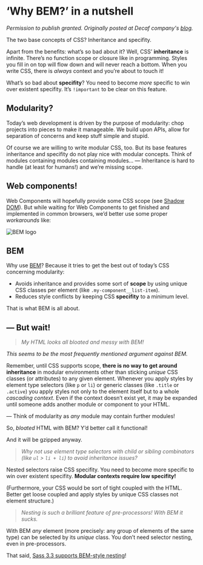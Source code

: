 # ‘Why BEM?’ in a nutshell

_Permission to publish granted. Originally posted at Decaf company's [blog](http://blog.decaf.de/2015/06/24/why-bem-in-a-nutshell/)._

The two base concepts of CSS? Inheritance and specifity.

Apart from the benefits: what’s so bad about it? Well, CSS’ **inheritance** is infinite. There’s no function scope or closure 
like in programming. Styles you fill in on top will flow down and will never reach a bottom. When you write CSS, there is _always_ 
context and you’re about to touch it!

What’s so bad about **specifity**? You need to become _more_ specific to win over existent specifity. It’s `!important` to be clear 
on this feature.

## Modularity?

Today’s web development is driven by the purpose of modularity: chop projects into pieces to make it manageable. We build upon 
APIs, allow for separation of concerns and keep stuff simple and stupid.

Of course we are willing to write modular CSS, too. But its base features inheritance and specifity do not play nice with 
modular concepts. Think of modules containing modules containing modules… — Inheritance is hard to handle (at least for humans!) 
and we’re missing scope.

## Web components!

Web Components will hopefully provide some CSS scope (see [Shadow DOM](http://webcomponents.org/articles/introduction-to-shadow-dom/)). But while waiting for Web Components to get finished and 
implemented in common browsers, we’d better use some proper _workarounds_ like:

![BEM logo](http://blog.decaf.de/content/images/2015/06/bem.png)

## BEM

Why use [BEM](https://bem.info/)? Because it tries to get the best out of today’s CSS concerning modularity:

* Avoids inheritance and provides some sort of **scope** by using unique CSS classes per element (like `.my-component__list-item`).
* Reduces style conflicts by keeping CSS **specifity** to a minimum level.
 
That is what BEM is all about.

## — But wait!

> _My HTML looks all bloated and messy with BEM!_

_This seems to be the most frequently mentioned argument against BEM._

Remember, until CSS supports scope, **there is no way to get around inheritance** in modular environments other than sticking 
_unique_ CSS classes (or attributes) to any given element. Whenever you apply styles by element type selectors (like `p` or `li`) or 
generic classes (like `.title` or `.active`) you apply styles not only to the element itself but to a whole _cascading context_. Even 
if the context doesn’t exist yet, it may be expanded until someone adds another module or component to your HTML. 

— Think of modularity as _any_ module may contain further modules!

So, _bloated_ HTML with BEM? Y’d better call it functional! 

And it will be gzipped anyway.

> _Why not use element type selectors with child or sibling combinators (like `ul` > `li + li`) to avoid inheritance issues?_

Nested selectors raise CSS specifity. You need to become more specific to win over existent specifity. **Modular contexts 
require low specifity!**

(Furthermore, your CSS would be sort of tight coupled with the HTML. Better get loose coupled and apply styles by unique CSS classes not element structure.)

> _Nesting is such a brilliant feature of pre-processors! With BEM it sucks._

With BEM _any_ element (more precisely: any group of elements of the same type) can be selected by its _unique_ class. You don’t 
need selector nesting, even in pre-processors.

That said, [Sass 3.3 supports BEM-style nesting](http://mikefowler.me/2013/10/17/support-for-bem-modules-sass-3.3/)!

